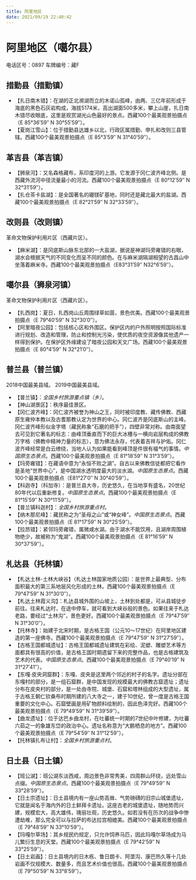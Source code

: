 ```yaml
---
title: 阿里地区
date: 2021/09/19 22:40:42
---
```


# 阿里地区（噶尔县）
电话区号：0897
车牌编号：藏F
## 措勤县（措勤镇）
* 【扎日南木错】：在湖的正北濒湖而立的木诺山孤峰，由两、三亿年前形成于海底的黑色石灰岩构成，海拔5174米，高出湖面500多米，攀上山崖，扎日南木错尽收眼底，这里是观赏湖光山色最好的景点。西藏100个最美观景拍摄点（E 85°36′59″ N 30°55′59″）。
* 【夏岗江雪山】：位于措勤县达雄乡以北，行政区属措勤、申扎和改则三县管辖。西藏100个最美观景拍摄点（E 85°3′59″ N 31°40′59″）。
## 革吉县（革吉镇）
* 【狮泉河】：又名森格藏布，系印度河的上游。它发源于冈仁波齐峰北侧。是西藏外流河中径流量最小的河流。西藏100个最美观景拍摄点（E 80°12′59″ N 32°31′59″）。
* 【扎仓茶卡盐湖】：是全国著名的硼镁矿基地，同时还是藏北最大的盐湖。西藏100个最美观景拍摄点（E 82°21′59″ N 32°33′59″）。
## 改则县（改则镇）
革命文物保护利用片区（西藏片区）。
* 【麻米湖】：是冈底斯山脉东北部的一大盐湖，据说是神湖玛旁雍错的右眼，湖水会根据天气的不同变化而呈不同的颜色。在与麻米湖隔湖相望的古昌山中坐落着麻米寺。西藏100个最美观景拍摄点（E83°31′59″ N32°6′59″）。
## 噶尔县（狮泉河镇）
革命文物保护利用片区（西藏片区）。
* 【扎西岗】：夏日，扎西岗山丘周围绿草如茵，景色优美。西藏100个最美观景拍摄点（E 79°40′59″ N 32°30′0″）。
* 【阿里暗夜公园】：包括核心区和外围区。保护区内的户外照明按照国际标准进行规划、改造和管理，防止和控制光污染，使优质的夜空资源像其他遗产一样得到保护。在保护区外缘建设了暗夜公园和天文广场。西藏100个最美观景拍摄点（E 80°4′59″ N 32°21′0″）。
## 普兰县（普兰镇）
2018中国最美县域。
2019中国最美县域。
* 【普兰镇】：*全国乡村旅游重点镇（乡）*。
* 【神山湖景区】：秩序最佳景区。
* 【冈仁波齐峰】：冈仁波齐被誉为神山之王，同时被印度教、藏传佛教、西藏原生雍仲本教以及古耆那教认定为世界的中心。冈仁波齐是冈底斯山的主峰。冈仁波齐峰形似金字塔（藏民称象“石磨的把手”），四壁非常对称。由南面望去可见到它著名的标志：由峰顶垂直而下的巨大冰槽与一横向岩层构成的佛教万字格（佛教中精神力量的标志），意为佛法永存，代表着吉祥与护佑。冈仁波齐峰经常是白云缭绕，当地人认为如果能看到峰顶是件很有福气的事情。*中国原生态景点*。西藏100个最美观景拍摄点（E 81°18′59″ N 31°3′59″）。
* 【玛旁雍错】：在藏语中意为“永恒不败之湖”。自古以来佛教信徒都把它看作是圣地“世界中心”，是中国湖水透明度最大的淡水湖。*中国原生态景点*。西藏100个最美观景拍摄点（E81°27′0″ N 30°40′59″）。
* 【科迦寺】（科加寺）：是普兰县大寺，历史悠久，在当地享有盛名，20世纪80年代以后重新修复。*中国原生态景点*。西藏100个最美观景拍摄点（E 81°15′59″ N 30°11′59″）。
* 【普兰镇科迦村】：*全国乡村旅游重点村*。
* 【纳木那尼峰】：藏民称之为“圣母之山”或“神女峰”。*中国原生态景点*。西藏100个最美观景拍摄点（E 81°17′59″ N 30°25′59″）。
* 【拉昂错】：紧邻玛旁雍错，属微咸水湖。由于湖水不能饮用，且湖岸周围植物绝少，故被称为“鬼湖”。西藏100个最美观景拍摄点（E 81°16′59″ N 30°37′59″）。
## 札达县（托林镇）
* 【札达土林-土林大峡谷】（札达土林国家地质公园）：是世界上最典型、分布面积最大的第三系地层风化形成的土林。西藏100个最美观景拍摄点（E 79°47′59″ N 31°30′0″）。
* 【札达土林霞义沟】：札达县城外围的山坡上，土林到处都是，可从县城徒步前往。往来札达时，在途中停车，就可看到大峡谷般的景色。如果往来于札达老路，要经过“土林沟”，景色更好。西藏100个最美观景拍摄点（E 79°47′59″ N 31°30′0″）。
* 【托林寺】：始建于北宋时期，是古格王国（公元10～17世纪）在阿里地区建造的第一座佛寺。西藏100个最美观景拍摄点（E 79°47′59″ N 31°27′59″）。
* 【古格王国都城遗址】：古格王国都城遗址建筑在彩绘、泥塑、雕塑艺术等方面都具有很高的价值，是古格王国时期遗留下来的完整作品，也是古格建筑及艺术的代表。*中国原生态景点*。西藏100个最美观景拍摄点（E 79°40′19″ N 31°27′41″）。
* 【东嘎·皮央洞窟群】：东嘎、皮央是这里两个邻近的村子的名字。遗址分部在东嘎村的部分，是一组石窟群，是中国发现的规模最大的佛教古窟遗址；遗址分布在皮央村的部分，是一处由寺院、城堡、石窟和塔林组成的大型遗址，属于古格王朝仁钦桑布时期所建的八大寺之一，建于10世纪，曾一度是古格王国重要的文化中心。石窟壁画是用矿物颜料绘制的，因此色泽完好。西藏100个最美观景拍摄点（E 79°49′59″ N 31°39′59″）。
* 【曲龙遗址】：位于达巴乡曲龙村，在吐蕃统一时期的7世纪中叶修建，为吐蕃六茹之一的象雄东岱的政治中心。遗址名称意为“大鹏栖息的地方”。西藏100个最美观景拍摄点（E 79°54′59″ N 31°12′59″）。
* 【托林镇扎布让村】：*全国乡村旅游重点村*。
## 日土县（日土镇）
* 【班公湖】：班公湖东淡西咸，周边景色非常秀美，四周群山环绕，远处雪山点缀。*中国原生态景点*。西藏100个最美观景拍摄点（E 79°49′59″ N 33°28′59″）。
* 【日土宗遗址】：日土县境内有一座山势高耸、气势磅礴的旧宗山城堡遗址，它就是闻名于海内外的日土鲜拜卡遗址。这座古老的城堡遗址，随地势而兴建，规模宏大，高大雄伟，瑰丽壮观，历史悠久。如若没有在历次的战争中惨遭劫难，那么完全可以与拉萨的布达拉宫相媲美。西藏100个最美观景拍摄点（E 79°48′59″ N 33°10′59″）。
* 【玛嘎尔草场】：其乡规民约规定，只允许饲养马匹，因此玛嘎尔草场成为马儿繁衍生息的天堂。西藏100个最美观景拍摄点（E 79°42′59″ N 33°25′59″）。
* 【日土岩画】：日土县境内的日木栋、鲁日朗卡、阿垄沟、康巴热久等十几处岩画不仅规模大、数量多，而且艺术价值也很高。西藏100个最美观景拍摄点（E 79°50′59″ N 33°8′59″）。
